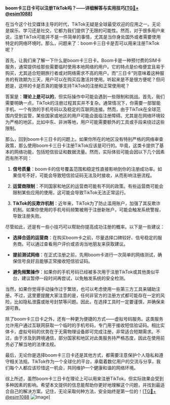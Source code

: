 **boom卡三日卡可以注册TikTok吗？——详细解答与实用技巧[[TG💪+ @esim1088](https://t.me/s/esim1088)]**

在当今这个社交媒体主导的时代，TikTok无疑是全球最受欢迎的应用之一。无论是娱乐、学习还是社交，它都为我们提供了无限的可能性。然而，对于很多用户来说，注册TikTok可能并不是一件简单的事情，尤其是当你身处国外或者需要使用特定的网络环境时。那么，问题来了：boom卡三日卡是否可以用来注册TikTok呢？

首先，让我们来了解一下什么是boom卡三日卡。Boom卡是一种预付费的SIM卡服务，通常提供给那些需要临时使用本地网络的用户。它的特点是价格便宜且易于购买，尤其适合短期旅行者或对网络需求不高的用户。而“三日卡”则意味着这种服务的有效期为三天，用户可以在购买后激活并使用。听起来是不是很方便呢？但问题是，这样的卡是否真的能够支持TikTok的注册和正常使用呢？

答案是：**理论上是可以的**，但实际操作中可能会遇到一些限制和挑战。首先，我们需要明确一点，TikTok的注册过程其实并不复杂。通常情况下，你需要一部智能手机、一个有效的手机号码以及稳定的互联网连接。然而，由于TikTok在全球范围内受到监管，某些国家或地区的用户可能会面临注册障碍。尤其是在网络环境较为严格的地区，比如中东、非洲等地，用户可能需要额外的工具或手段来绕过这些限制。

那么，回到boom卡三日卡的问题上。如果你所在的地区没有特别严格的网络审查政策，那么使用boom卡三日卡注册TikTok应该是可行的。毕竟，这类卡提供了基本的网络功能，包括短信验证和数据流量。然而，实际体验可能会因以下几个因素而有所不同：

1. **信号质量**：boom卡的信号覆盖范围和稳定性直接影响到你的注册成功率。如果信号不好，可能会导致短信验证码无法及时接收，从而影响注册流程。
   
2. **运营商限制**：不同国家和地区的运营商可能有不同的政策。有些运营商可能会限制某些应用的使用，这可能会导致TikTok无法正常运行。

3. **TikTok的反欺诈机制**：近年来，TikTok为了防止滥用账户，加强了其反欺诈机制。如果你使用的手机号码频繁被用于注册新账户，可能会触发系统警报，导致注册失败。

尽管如此，还是有一些小技巧可以帮助你提高成功注册的概率。以下是一些建议：

- **选择合适的运营商**：在购买boom卡之前，尽量选择口碑较好、信号稳定的服务商。可以通过查看用户评价或咨询当地朋友来获取建议。
  
- **提前测试网络**：在正式注册之前，先用boom卡进行一次简单的网络测试，确保信号良好且能够正常接收短信验证码。

- **避免频繁操作**：如果你的手机号码已经被多次用于注册TikTok或其他类似平台，建议暂停一段时间再尝试，以免触发系统的安全检测。

当然，如果你觉得手动操作过于繁琐，也可以考虑使用一些第三方工具来辅助注册。不过，这里要提醒大家注意的是，任何非官方的注册方式都可能存在一定的风险，比如隐私泄露或账号封禁等问题。因此，在选择工具时一定要谨慎，并确保来源可靠。

除了boom卡三日卡之外，还有一种更为便捷的方式——虚拟号码服务。这类服务允许用户通过互联网获取一个临时的手机号码，专门用于接收短信验证码。相比实体卡，虚拟号码的优势在于无需物理设备即可完成注册，非常适合短期需求。不过，由于涉及到跨境通信，部分国家和地区对此类服务持严格态度，因此在使用前务必了解当地的法律法规。

最后，无论你是选择boom卡三日卡还是其他方式，都需要注意保护个人隐私和遵守相关法规。TikTok作为一个全球化的平台，承载着数亿用户的交流与分享，我们每个人都应该珍惜这一机会，共同维护一个健康和谐的网络环境。

综上所述，虽然boom卡三日卡在理论上可以用来注册TikTok，但实际效果会受到多种因素的影响。希望本文提供的信息能帮助你更好地理解这个问题，并找到最适合自己的解决方案。记住，无论采取何种方法，安全始终是第一位的！[[TG💪+ @esim1088](https://t.me/s/esim1088) ![Image](https://i.postimg.cc/4NQfJmqS/Snipaste-2025-05-13-00-14-12.png)]